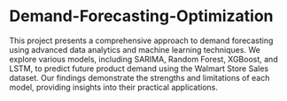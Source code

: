# Demand-Forecasting-Optimization
This project presents a comprehensive approach to demand forecasting using advanced data analytics and machine learning techniques. We explore various models, including SARIMA, Random Forest, XGBoost, and LSTM, to predict future product demand using the Walmart Store Sales dataset. Our findings demonstrate the strengths and limitations of each model, providing insights into their practical applications.

